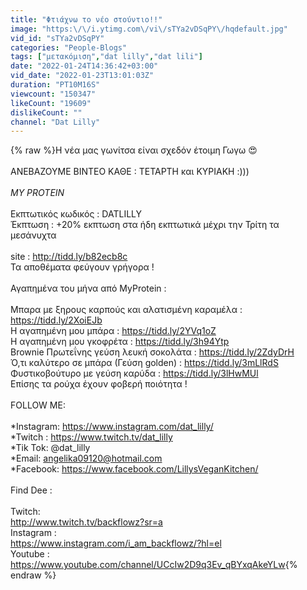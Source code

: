 ```yaml
---
title: "Φτιάχνω το νέο στούντιο!!"
image: "https:\/\/i.ytimg.com\/vi\/sTYa2vDSqPY\/hqdefault.jpg"
vid_id: "sTYa2vDSqPY"
categories: "People-Blogs"
tags: ["μετακόμιση","dat lilly","dat lili"]
date: "2022-01-24T14:36:42+03:00"
vid_date: "2022-01-23T13:01:03Z"
duration: "PT10M16S"
viewcount: "150347"
likeCount: "19609"
dislikeCount: ""
channel: "Dat Lilly"
---
```

{% raw %}Η νέα μας γωνίτσα είναι σχεδόν έτοιμη Γωγω  😍<br /><br />ΑΝΕΒΑΖΟΥΜΕ ΒΙΝΤΕΟ ΚΑΘΕ : ΤΕΤΑΡΤΗ και  ΚΥΡΙΑΚΗ  :)))<br /><br />*MY PROTEIN*<br /><br />Εκπτωτικός κωδικός : DATLILLY<br />Έκπτωση : +20% εκπτωση στα ήδη εκπτωτικά μέχρι την Τρίτη τα μεσάνυχτα<br /><br /> site : <a rel="nofollow" target="blank" href="http://tidd.ly/b82ecb8c">http://tidd.ly/b82ecb8c</a><br />Τα αποθέματα φεύγουν γρήγορα !<br /><br />Αγαπημένα του μήνα από MyProtein :<br /><br />Μπαρα με ξηρους καρπούς και αλατισμένη καραμέλα : <a rel="nofollow" target="blank" href="https://tidd.ly/2XoiEJb">https://tidd.ly/2XoiEJb</a><br />Η αγαπημένη μου μπάρα : <a rel="nofollow" target="blank" href="https://tidd.ly/2YVq1oZ">https://tidd.ly/2YVq1oZ</a><br />Η αγαπημένη μου γκοφρέτα : <a rel="nofollow" target="blank" href="https://tidd.ly/3h94Ytp">https://tidd.ly/3h94Ytp</a><br />Brownie Πρωτεΐνης γεύση λευκή σοκολάτα :  <a rel="nofollow" target="blank" href="https://tidd.ly/2ZdyDrH">https://tidd.ly/2ZdyDrH</a><br />Ό,τι καλύτερο σε μπάρα (Γεύση golden) : <a rel="nofollow" target="blank" href="https://tidd.ly/3mLlRdS">https://tidd.ly/3mLlRdS</a><br />Φυστικοβούτυρο με γεύση καρύδα : <a rel="nofollow" target="blank" href="https://tidd.ly/3lHwMUl">https://tidd.ly/3lHwMUl</a><br />Επίσης τα ρούχα έχουν φοβερή ποιότητα !<br /><br />FOLLOW ME: <br /><br />*Instagram: <a rel="nofollow" target="blank" href="https://www.instagram.com/dat_lilly/">https://www.instagram.com/dat_lilly/</a><br />*Twitch : <a rel="nofollow" target="blank" href="https://www.twitch.tv/dat_lilly">https://www.twitch.tv/dat_lilly</a><br />*Tik Tok: @dat_lilly<br />*Email: angelika09120@hotmail.com<br />*Facebook: <a rel="nofollow" target="blank" href="https://www.facebook.com/LillysVeganKitchen/">https://www.facebook.com/LillysVeganKitchen/</a><br /><br />Find Dee : <br /><br />Twitch:<br /> <a rel="nofollow" target="blank" href="http://www.twitch.tv/backflowz?sr=a">http://www.twitch.tv/backflowz?sr=a</a><br />Instagram : <br /><a rel="nofollow" target="blank" href="https://www.instagram.com/i_am_backflowz/?hl=el">https://www.instagram.com/i_am_backflowz/?hl=el</a><br />Youtube :  <br /><a rel="nofollow" target="blank" href="https://www.youtube.com/channel/UCcIw2D9q3Ev_qBYxqAkeYLw">https://www.youtube.com/channel/UCcIw2D9q3Ev_qBYxqAkeYLw</a>{% endraw %}
